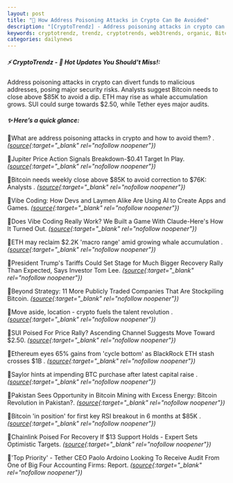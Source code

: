 ```yaml
---
layout: post
title: "🌇 How Address Poisoning Attacks in Crypto Can Be Avoided"
description: "[CryptoTrendz] - Address poisoning attacks in crypto can divert funds to malicious addresses, posing major security risks. Analysts suggest Bitcoin needs to close above $85K to avoid a dip. ETH may rise as whale accumulation grows. SUI could surge towards $2.50, while Tether eyes major audits."
keywords: cryptotrendz, trendz, cryptotrends, web3trends, organic, Bitcoin, BTC, ETH, crypto, BlackRock, CEO, Mining, AI
categories: dailynews
---
```


##### ⚡ CryptoTrendz - 📌 *Hot Updates You Should't Miss!:*

Address poisoning attacks in crypto can divert funds to malicious addresses, posing major security risks. Analysts suggest Bitcoin needs to close above $85K to avoid a dip. ETH may rise as whale accumulation grows. SUI could surge towards $2.50, while Tether eyes major audits.

##### ✨ *Here’s a quick glance:*


🔹What are address poisoning attacks in crypto and how to avoid them? . *([source](https://s.avyag.com/0rzn){:target="_blank" rel="nofollow noopener"})*

🔹Jupiter Price Action Signals Breakdown-$0.41 Target In Play. *([source](https://s.avyag.com/izdj){:target="_blank" rel="nofollow noopener"})*

🔹Bitcoin needs weekly close above $85K to avoid correction to $76K: Analysts . *([source](https://s.avyag.com/ol88){:target="_blank" rel="nofollow noopener"})*

🔹Vibe Coding: How Devs and Laymen Alike Are Using AI to Create Apps and Games. *([source](https://s.avyag.com/0m1n){:target="_blank" rel="nofollow noopener"})*

🔹Does Vibe Coding Really Work? We Built a Game With Claude-Here's How It Turned Out. *([source](https://s.avyag.com/ypm0){:target="_blank" rel="nofollow noopener"})*

🔹ETH may reclaim $2.2K 'macro range' amid growing whale accumulation . *([source](https://s.avyag.com/e9yr){:target="_blank" rel="nofollow noopener"})*

🔹President Trump's Tariffs Could Set Stage for Much Bigger Recovery Rally Than Expected, Says Investor Tom Lee. *([source](https://s.avyag.com/44os){:target="_blank" rel="nofollow noopener"})*

🔹Beyond Strategy: 11 More Publicly Traded Companies That Are Stockpiling Bitcoin. *([source](https://s.avyag.com/ktvn){:target="_blank" rel="nofollow noopener"})*

🔹Move aside, location - crypto fuels the talent revolution . *([source](https://s.avyag.com/yku9){:target="_blank" rel="nofollow noopener"})*

🔹SUI Poised For Price Rally? Ascending Channel Suggests Move Toward $2.50. *([source](https://s.avyag.com/hyz5){:target="_blank" rel="nofollow noopener"})*

🔹Ethereum eyes 65% gains from 'cycle bottom' as BlackRock ETH stash crosses $1B . *([source](https://s.avyag.com/9ow3){:target="_blank" rel="nofollow noopener"})*

🔹Saylor hints at impending BTC purchase after latest capital raise . *([source](https://s.avyag.com/9ve5){:target="_blank" rel="nofollow noopener"})*

🔹Pakistan Sees Opportunity in Bitcoin Mining with Excess Energy: Bitcoin Revolution in Pakistan?. *([source](https://s.avyag.com/j6yp){:target="_blank" rel="nofollow noopener"})*

🔹Bitcoin 'in position' for first key RSI breakout in 6 months at $85K . *([source](https://s.avyag.com/yvr1){:target="_blank" rel="nofollow noopener"})*

🔹Chainlink Poised For Recovery If $13 Support Holds - Expert Sets Optimistic Targets. *([source](https://s.avyag.com/izrz){:target="_blank" rel="nofollow noopener"})*

🔹'Top Priority' - Tether CEO Paolo Ardoino Looking To Receive Audit From One of Big Four Accounting Firms: Report. *([source](https://s.avyag.com/0jji){:target="_blank" rel="nofollow noopener"})*
